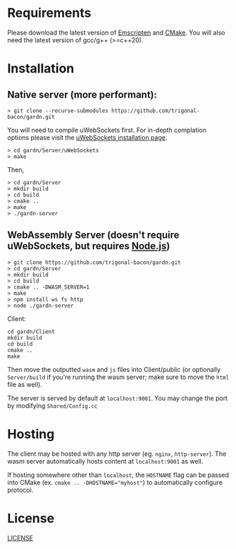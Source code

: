 
# Requirements
Please download the latest version of [Emscripten](https://emscripten.org/docs/getting_started/downloads.html) and [CMake](https://cmake.org/download/). You will also need the latest version of gcc/g++ (>=c++20).

# Installation

## Native server (more performant):
```
> git clone --recurse-submodules https://github.com/trigonal-bacon/gardn.git
```
You will need to compile uWebSockets first. For in-depth complation options please visit the [uWebSockets installation page](https://github.com/uNetworking/uWebSockets/tree/master).
```
> cd gardn/Server/uWebSockets
> make
```
Then,
```
> cd gardn/Server
> mkdir build
> cd build
> cmake ..
> make
> ./gardn-server
```

## WebAssembly Server (doesn't require uWebSockets, but requires [Node.js](https://nodejs.org/en/download))
```
> git clone https://github.com/trigonal-bacon/gardn.git
> cd gardn/Server
> mkdir build
> cd build
> cmake .. -DWASM_SERVER=1
> make
> npm install ws fs http
> node ./gardn-server
```

Client:
```
cd gardn/Client
mkdir build
cd build
cmake ..
make
```
Then move the outputted ``wasm`` and ``js`` files into Client/public (or optionally ``Server/build`` if you're running the wasm server; make sure to move the ``html`` file as well).

The server is served by default at ``localhost:9001``. You may change the port by modifying ``Shared/Config.cc``

# Hosting 
The client may be hosted with any http server (eg. ``nginx``, ``http-server``). The wasm server automatically hosts content at ``localhost:9001`` as well.

If hosting somewhere other than ``localhost``, the ``HOSTNAME`` flag can be passed into CMake (ex. ``cmake .. -DHOSTNAME="myhost"``) to automatically configure protocol.

# License
[LICENSE](./LICENSE)